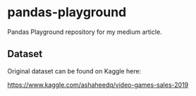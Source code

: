 # pandas-playground

Pandas Playground repository for my medium article.

## Dataset 

Original dataset can be found on Kaggle here:

https://www.kaggle.com/ashaheedq/video-games-sales-2019
